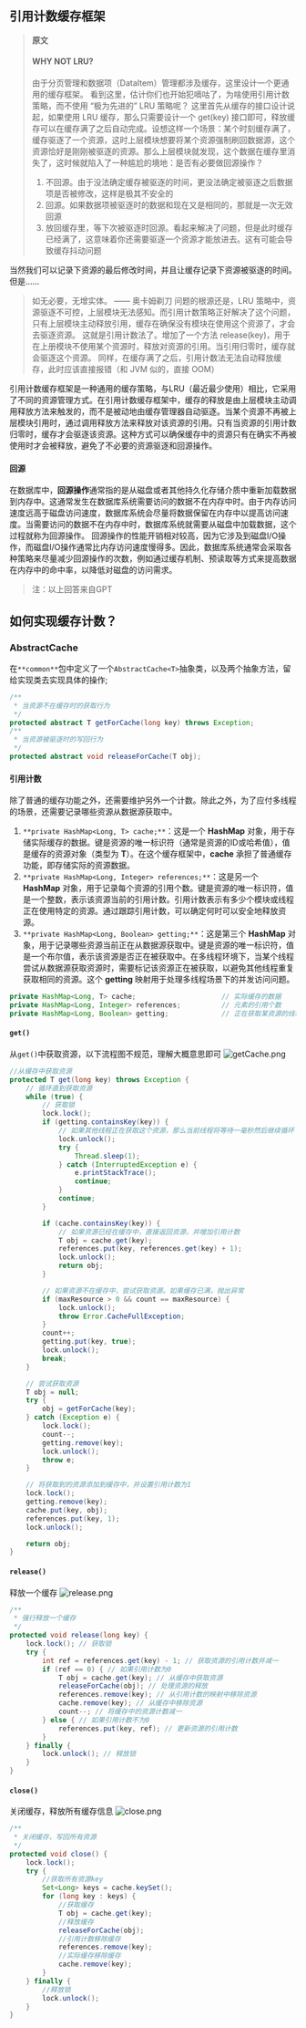 ## 引用计数缓存框架
> **原文**
> #### WHY NOT LRU?
> 由于分页管理和数据项（DataItem）管理都涉及缓存，这里设计一个更通用的缓存框架。
> 看到这里，估计你们也开始犯嘀咕了，为啥使用引用计数策略，而不使用 “极为先进的” LRU 策略呢？
> 这里首先从缓存的接口设计说起，如果使用 LRU 缓存，那么只需要设计一个 get(key) 接口即可，释放缓存可以在缓存满了之后自动完成。设想这样一个场景：某个时刻缓存满了，缓存驱逐了一个资源，这时上层模块想要将某个资源强制刷回数据源，这个资源恰好是刚刚被驱逐的资源。那么上层模块就发现，这个数据在缓存里消失了，这时候就陷入了一种尴尬的境地：是否有必要做回源操作？
> 1. 不回源。由于没法确定缓存被驱逐的时间，更没法确定被驱逐之后数据项是否被修改，这样是极其不安全的
> 2. 回源。如果数据项被驱逐时的数据和现在又是相同的，那就是一次无效回源
> 3. 放回缓存里，等下次被驱逐时回源。看起来解决了问题，但是此时缓存已经满了，这意味着你还需要驱逐一个资源才能放进去。这有可能会导致缓存抖动问题
> 
当然我们可以记录下资源的最后修改时间，并且让缓存记录下资源被驱逐的时间。但是……
> 如无必要，无增实体。 —— 奥卡姆剃刀
> 问题的根源还是，LRU 策略中，资源驱逐不可控，上层模块无法感知。而引用计数策略正好解决了这个问题，只有上层模块主动释放引用，缓存在确保没有模块在使用这个资源了，才会去驱逐资源。
> 这就是引用计数法了。增加了一个方法 release(key)，用于在上册模块不使用某个资源时，释放对资源的引用。当引用归零时，缓存就会驱逐这个资源。
> 同样，在缓存满了之后，引用计数法无法自动释放缓存，此时应该直接报错（和 JVM 似的，直接 OOM）

引用计数缓存框架是一种通用的缓存策略，与LRU（最近最少使用）相比，它采用了不同的资源管理方式。在引用计数缓存框架中，缓存的释放是由上层模块主动调用释放方法来触发的，而不是被动地由缓存管理器自动驱逐。当某个资源不再被上层模块引用时，通过调用释放方法来释放对该资源的引用。只有当资源的引用计数归零时，缓存才会驱逐该资源。这种方式可以确保缓存中的资源只有在确实不再被使用时才会被释放，避免了不必要的资源驱逐和回源操作。
#### 回源
在数据库中，**回源操作**通常指的是从磁盘或者其他持久化存储介质中重新加载数据到内存中。这通常发生在数据库系统需要访问的数据不在内存中时。由于内存访问速度远高于磁盘访问速度，数据库系统会尽量将数据保留在内存中以提高访问速度。当需要访问的数据不在内存中时，数据库系统就需要从磁盘中加载数据，这个过程就称为回源操作。
回源操作的性能开销相对较高，因为它涉及到磁盘I/O操作，而磁盘I/O操作通常比内存访问速度慢得多。因此，数据库系统通常会采取各种策略来尽量减少回源操作的次数，例如通过缓存机制、预读取等方式来提高数据在内存中的命中率，以降低对磁盘的访问需求。
> 注：以上回答来自GPT

## 如何实现缓存计数？
### AbstractCache<T>
在`**common**`包中定义了一个`AbstractCache<T>`抽象类，以及两个抽象方法，留给实现类去实现具体的操作;
```java
/**
 * 当资源不在缓存时的获取行为
 */
protected abstract T getForCache(long key) throws Exception;
/**
 * 当资源被驱逐时的写回行为
 */
protected abstract void releaseForCache(T obj);
```
#### 引用计数
除了普通的缓存功能之外，还需要维护另外一个计数。除此之外，为了应付多线程的场景，还需要记录哪些资源从数据源获取中。

1. `**private HashMap<Long, T> cache;**`：这是一个 **HashMap** 对象，用于存储实际缓存的数据。键是资源的唯一标识符（通常是资源的ID或哈希值），值是缓存的资源对象（类型为 **T**）。在这个缓存框架中，**cache** 承担了普通缓存功能，即存储实际的资源数据。
2. `**private HashMap<Long, Integer> references;**`：这是另一个 **HashMap** 对象，用于记录每个资源的引用个数。键是资源的唯一标识符，值是一个整数，表示该资源当前的引用计数。引用计数表示有多少个模块或线程正在使用特定的资源。通过跟踪引用计数，可以确定何时可以安全地释放资源。
3. `**private HashMap<Long, Boolean> getting;**`：这是第三个 **HashMap** 对象，用于记录哪些资源当前正在从数据源获取中。键是资源的唯一标识符，值是一个布尔值，表示该资源是否正在被获取中。在多线程环境下，当某个线程尝试从数据源获取资源时，需要标记该资源正在被获取，以避免其他线程重复获取相同的资源。这个 **getting** 映射用于处理多线程场景下的并发访问问题。
```java
private HashMap<Long, T> cache;                     // 实际缓存的数据
private HashMap<Long, Integer> references;          // 元素的引用个数
private HashMap<Long, Boolean> getting;             // 正在获取某资源的线程
```
#### `get()`
从`get()`中获取资源，以下流程图不规范，理解大概意思即可
![getCache.png](https://cdn.nlark.com/yuque/0/2024/png/22796888/1713144074597-9171fbd4-7ac4-4bf4-9b95-ea9ce36eba15.png#averageHue=%23fdfbfb&clientId=u580bb469-9ab5-4&from=paste&height=962&id=u058d1b38&originHeight=1202&originWidth=1020&originalType=binary&ratio=1.25&rotation=0&showTitle=false&size=84371&status=done&style=none&taskId=uaa225697-d3ac-44b5-b5b8-7abf22525d2&title=&width=816)
```java
//从缓存中获取资源
protected T get(long key) throws Exception {
    // 循环直到获取资源
    while (true) {
        // 获取锁
        lock.lock();
        if (getting.containsKey(key)) {
            // 如果其他线程正在获取这个资源，那么当前线程将等待一毫秒然后继续循环
            lock.unlock();
            try {
                Thread.sleep(1);
            } catch (InterruptedException e) {
                e.printStackTrace();
                continue;
            }
            continue;
        }

        if (cache.containsKey(key)) {
            // 如果资源已经在缓存中，直接返回资源，并增加引用计数
            T obj = cache.get(key);
            references.put(key, references.get(key) + 1);
            lock.unlock();
            return obj;
        }

        // 如果资源不在缓存中，尝试获取资源。如果缓存已满，抛出异常
        if (maxResource > 0 && count == maxResource) {
            lock.unlock();
            throw Error.CacheFullException;
        }
        count++;
        getting.put(key, true);
        lock.unlock();
        break;
    }

    // 尝试获取资源
    T obj = null;
    try {
        obj = getForCache(key);
    } catch (Exception e) {
        lock.lock();
        count--;
        getting.remove(key);
        lock.unlock();
        throw e;
    }

    // 将获取到的资源添加到缓存中，并设置引用计数为1
    lock.lock();
    getting.remove(key);
    cache.put(key, obj);
    references.put(key, 1);
    lock.unlock();

    return obj;
}
```
#### `release()`
释放一个缓存
![release.png](https://cdn.nlark.com/yuque/0/2024/png/22796888/1713144772211-87a5acea-cfdb-4fdf-b47f-fe0068a325f1.png#averageHue=%23fdfcfc&clientId=u580bb469-9ab5-4&from=paste&height=574&id=u8590c4a6&originHeight=717&originWidth=792&originalType=binary&ratio=1.25&rotation=0&showTitle=false&size=46038&status=done&style=none&taskId=u6b0d1f87-577b-48d6-aa95-19529b0618a&title=&width=633.6)
```java
/**
 * 强行释放一个缓存
 */
protected void release(long key) {
    lock.lock(); // 获取锁
    try {
        int ref = references.get(key) - 1; // 获取资源的引用计数并减一
        if (ref == 0) { // 如果引用计数为0
            T obj = cache.get(key); // 从缓存中获取资源
            releaseForCache(obj); // 处理资源的释放
            references.remove(key); // 从引用计数的映射中移除资源
            cache.remove(key); // 从缓存中移除资源
            count--; // 将缓存中的资源计数减一
        } else { // 如果引用计数不为0
            references.put(key, ref); // 更新资源的引用计数
        }
    } finally {
        lock.unlock(); // 释放锁
    }
}
```
#### `close()`
关闭缓存，释放所有缓存信息
![close.png](https://cdn.nlark.com/yuque/0/2024/png/22796888/1713146503997-5cc7d04c-bd8d-45a2-9956-b7f8b09c53bd.png#averageHue=%23fbfafa&clientId=u580bb469-9ab5-4&from=paste&height=448&id=u153755ce&originHeight=560&originWidth=500&originalType=binary&ratio=1.25&rotation=0&showTitle=false&size=27168&status=done&style=none&taskId=u048cd320-7383-4db9-8ea8-f62c8188286&title=&width=400)
```java
/**
 * 关闭缓存，写回所有资源
 */
protected void close() {
    lock.lock();
    try {
        //获取所有资源key
        Set<Long> keys = cache.keySet();
        for (long key : keys) {
            //获取缓存
            T obj = cache.get(key);
            //释放缓存
            releaseForCache(obj);
            //引用计数移除缓存
            references.remove(key);
            //实际缓存移除缓存
            cache.remove(key);
        }
    } finally {
        //释放锁
        lock.unlock();
    }
}
```
